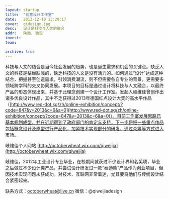 ```yaml
---
layout: startup
title:  "创意设计工作室"
date:   2013-12-10 13:20:17
cover:	qidesign.jpg
desc:	设计是科技与人文的融合
addr:	陕西, 西安
invest:	
team:	

archive: true
---
```


科技与人文的结合是当今社会发展的趋势，也是诞生需求和机会的关键点。缺乏人文的科技是枯燥肤浅的，缺乏科技的人文是没有活力的。如何通过“设计”达成这种结合，把握甚至创造需求，引领消费潮流，则不但需要各自专业的背景，更需要多领域跨学科的交叉协同发展。本项目的目标是通过设计将科技与人文融合，以最终产品的形态体现出来，并基于此理念创建一个设计工作室。发起人岐维佳曾创作出诸多优良设计作品，其中不乏获得过2013年德国红点设计大奖的高水平作品（[http://www.red-dot.sg/zh/online-exhibition/concept/?code=847&y=2013&c=6&a=0](http://www.red-dot.sg/zh/online-exhibition/concept/?code=847&y=2013&c=6&a=0)）。目前工作室发展思路已基本规划成型，并在近期得到了政府部门的肯定与支持，下一步将把一些重点作品包括概念设计及原型进行产品化，加紧技术实现部分的研发，通过众筹等方式进入市场。

岐维佳个人网站 [http://octoberwheat.wix.com/qiweijia](http://octoberwheat.wix.com/qiweijia)

岐维佳，2012年工业设计专业毕业，在校期间就获过不少设计界知名奖项，毕业之后做过不少设计类产品，并尝试设计研发过一款“泰迪熊”产品作为创业项目，但因技术实现问题未获成功。对技术、互联网非常着迷，尤其要将他们与传统设计结合紧密起来。

联系方式：octoberwheat@live.cn  微信：@qiweijiadesign